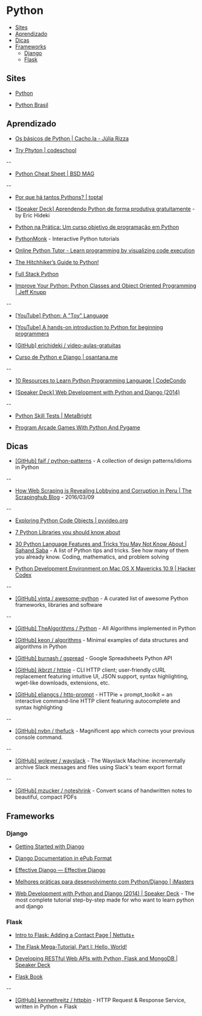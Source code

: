 # Python

<!-- toc -->
* [Sites](#sites)
* [Aprendizado](#aprendizado)
* [Dicas](#dicas)
* [Frameworks](#frameworks)
  * [Django](#django)
  * [Flask](#flask)

<!-- toc stop -->

## Sites

* [Python](http://www.python.org/)

* [Python Brasil](http://www.python.org.br/)


## Aprendizado

* [Os básicos de Python | Cacho.la - Júlia Rizza](http://cacho.la/julia/os-basicos-de-python)

* [Try Phyton | codeschool](https://www.codeschool.com/courses/try-python)

--

* [Python Cheat Sheet | BSD MAG](https://bsdmag.org/python-cheat-sheet/)

--

* [Por que há tantos Pythons? | toptal](http://www.toptal.com/python/por-que-h-tantos-pythons/pt)

* [[Speaker Deck] Aprendendo Python de forma produtiva gratuitamente](https://speakerdeck.com/erichideki/aprendendo-python-de-forma-produtiva-gratuitamente) - by Eric Hideki

* [Python na Prática: Um curso objetivo de programação em Python](http://www.async.com.br/projects/python/pnp/)

* [PythonMonk](http://pythonmonk.com/) - Interactive Python tutorials

* [Online Python Tutor - Learn programming by visualizing code execution](http://www.pythontutor.com/)

* [The Hitchhiker’s Guide to Python!](http://docs.python-guide.org/en/latest/)

* [Full Stack Python](http://www.fullstackpython.com/)

* [Improve Your Python: Python Classes and Object Oriented Programming | Jeff Knupp](http://www.jeffknupp.com/blog/2014/06/18/improve-your-python-python-classes-and-object-oriented-programming/)

--

* [[YouTube] Python: A "Toy" Language](https://www.youtube.com/watch?v=BWyDA5y6TIg)

* [[YouTube] A hands-on introduction to Python for beginning programmers](https://www.youtube.com/watch?v=rkx5_MRAV3A)

* [[GitHub] erichideki / video-aulas-gratuitas](https://github.com/erichideki/video-aulas-gratuitas)

* [Curso de Python e Django | osantana.me](https://osantana.me/curso-de-python-e-django)

--

* [10 Resources to Learn Python Programming Language | CodeCondo](http://codecondo.com/10-ways-to-learn-python/)

* [[Speaker Deck] Web Development with Python and Django (2014)](https://speakerdeck.com/mpirnat/web-development-with-python-and-django-2014)

--

* [Python Skill Tests | MetaBright](http://www.metabright.com/challenges/python)

* [Program Arcade Games With Python And Pygame](http://programarcadegames.com/)


## Dicas

* [[GitHub] faif / python-patterns](https://github.com/faif/python-patterns) - A collection of design patterns/idioms in Python

--

* [How Web Scraping is Revealing Lobbying and Corruption in Peru | The Scrapinghub Blog](https://blog.scrapinghub.com/2016/03/09/how-web-scraping-is-revealing-lobbying-and-corruption-in-peru/) - 2016/03/09

--

* [Exploring Python Code Objects | pyvideo.org](http://pyvideo.org/video/1372/exploring-python-code-objects)

* [7 Python Libraries you should know about](http://doda.co/7-python-libraries-you-should-know-about)

* [30 Python Language Features and Tricks You May Not Know About | Sahand Saba](http://sahandsaba.com/thirty-python-language-features-and-tricks-you-may-not-know.html) - A list of Python tips and tricks. See how many of them you already know. Coding, mathematics, and problem solving

* [Python Development Environment on Mac OS X Mavericks 10.9 | Hacker Codex](http://hackercodex.com/guide/python-development-environment-on-mac-osx/)

--

* [[GitHub] vinta / awesome-python](https://github.com/vinta/awesome-python) - A curated list of awesome Python frameworks, libraries and software

--

* [[GitHub] TheAlgorithms / Python](https://github.com/TheAlgorithms/Python) - All Algorithms implemented in Python

* [[GitHub] keon / algorithms](https://github.com/keon/algorithms) - Minimal examples of data structures and algorithms in Python

* [[GitHub] burnash / gspread](https://github.com/burnash/gspread) - Google Spreadsheets Python API

* [[GitHub] jkbrzt / httpie](https://github.com/jkbrzt/httpie) - CLI HTTP client; user-friendly cURL replacement featuring intuitive UI, JSON support, syntax highlighting, wget-like downloads, extensions, etc.

* [[GitHub] eliangcs / http-prompt](https://github.com/eliangcs/http-prompt) - HTTPie + prompt_toolkit = an interactive command-line HTTP client featuring autocomplete and syntax highlighting

--

* [[GitHub] nvbn / thefuck](https://github.com/nvbn/thefuck) - Magnificent app which corrects your previous console command.

--

* [[GitHub] wolever / wayslack](https://github.com/wolever/wayslack) - The Wayslack Machine: incrementally archive Slack messages and files using Slack's team export format

--

* [[GitHub] mzucker / noteshrink](https://github.com/mzucker/noteshrink) - Convert scans of handwritten notes to beautiful, compact PDFs


## Frameworks

### Django

* [Getting Started with Django](http://gettingstartedwithdjango.com/)

* [Django Documentation in ePub Format](http://pedrokroger.net/2012/10/django-documentation-in-epub-format/)

* [Effective Django — Effective Django](http://effectivedjango.com/)

* [Melhores práticas para desenvolvimento com Python/Django | iMasters](http://imasters.com.br/framework/django/melhores-praticas-para-desenvolvimento-pythondjango/)

* [Web Development with Python and Django (2014) | Speaker Deck](https://speakerdeck.com/mpirnat/web-development-with-python-and-django-2014) - The most complete tutorial step-by-step made for who want to learn python and django


### Flask

* [Intro to Flask: Adding a Contact Page | Nettuts+](http://net.tutsplus.com/tutorials/python-tutorials/intro-to-flask-adding-a-contact-page/)

* [The Flask Mega-Tutorial, Part I: Hello, World!](http://blog.miguelgrinberg.com/post/the-flask-mega-tutorial-part-i-hello-world)

* [Developing RESTful Web APIs with Python, Flask and MongoDB | Speaker Deck](https://speakerdeck.com/nicola/developing-restful-web-apis-with-python-flask-and-mongodb)

* [Flask Book](http://flaskbook.com/)

--

* [[GitHub] kennethreitz / httpbin](https://github.com/kennethreitz/httpbin) - HTTP Request & Response Service, written in Python + Flask
